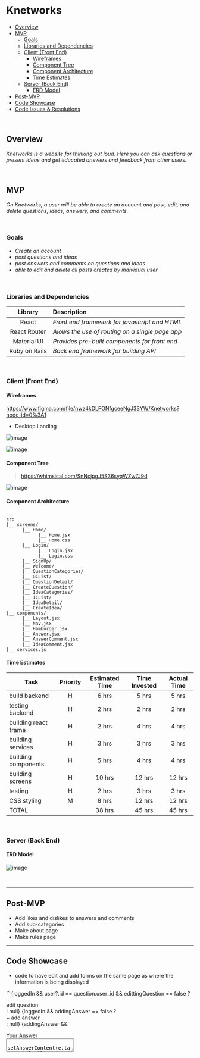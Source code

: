 # Knetworks


- [Overview](#overview)
- [MVP](#mvp)
  - [Goals](#goals)
  - [Libraries and Dependencies](#libraries-and-dependencies)
  - [Client (Front End)](#client-front-end)
    - [Wireframes](#wireframes)
    - [Component Tree](#component-tree)
    - [Component Architecture](#component-architecture)
    - [Time Estimates](#time-estimates)
  - [Server (Back End)](#server-back-end)
    - [ERD Model](#erd-model)
- [Post-MVP](#post-mvp)
- [Code Showcase](#code-showcase)
- [Code Issues & Resolutions](#code-issues--resolutions)

<br>

## Overview

_Knetworks is a website for thinking out loud. Here you can ask questions or present ideas and get educated answers and feedback from other users._

<br>

## MVP

_On Knetworks, a user will be able to create an account and post, edit, and delete questions, ideas, answers, and comments._

<br>

### Goals

- _Create an account_
- _post questions and ideas_
- _post answers and comments on questions and ideas_
- _able to edit and delete all posts created by individual user_

<br>

### Libraries and Dependencies


|     Library      | Description                                     |
| :--------------: | :---------------------------------------------- |
|      React       | _Front end framework for javascript and HTML_   |
|   React Router   | _Alows the use of routing on a single page app_ |
|    Material UI   | _Provides pre-built components for front end_   |
|  Ruby on Rails   | _Back end framework for building API_          |

<br>

### Client (Front End)

#### Wireframes


https://www.figma.com/file/nwz4kDLFONfgceeNgJ33YW/Knetworks?node-id=0%3A1

- Desktop Landing

![image](https://user-images.githubusercontent.com/65515839/145598265-ed8cd92d-0278-449b-84b8-7f943fd8115a.png)

![image](https://user-images.githubusercontent.com/65515839/145598736-9952ba0d-eddc-41af-930e-be27780b3d25.png)


#### Component Tree

> https://whimsical.com/SnNcjpgJ5S36syqWZw7J9d


![image](https://user-images.githubusercontent.com/65515839/145608656-0cf936eb-34e8-4afa-b045-d8c504b3f8fd.png)


#### Component Architecture
 

``` structure

src
|__ screens/
      |__ Home/
            |__ Home.jsx
            |__ Home.css
      |__ Login/
            |__ Login.jsx
            |__ Login.css
      |__ SignUp/
      |__ Welcome/
      |__ QuestionCategories/
      |__ QCList/
      |__ QuestionDetail/
      |__ CreateQuestion/
      |__ IdeaCategories/
      |__ ICList/
      |__ IdeaDetail/
      |__ CreateIdea/
|__ components/
      |__ Layout.jsx
      |__ Nav.jsx
      |__ Hamburger.jsx
      |__ Answer.jsx
      |__ AnswerComment.jsx
      |__ IdeaComment.jsx
|__ services.js

```

#### Time Estimates


| Task                 | Priority | Estimated Time | Time Invested | Actual Time |
| -------------------- | :------: | :------------: | :-----------: | :---------: |
| build backend        |    H     |     6 hrs      |     5 hrs     |    5 hrs    |
| testing backend      |    H     |     2 hrs      |     2 hrs     |    2 hrs    |
| building react frame |    H     |     2 hrs      |     4 hrs     |    4 hrs    |
| building services    |    H     |     3 hrs      |     3 hrs     |    3 hrs    |
| building components  |    H     |     5 hrs      |     4 hrs     |    4 hrs    |
| building screens     |    H     |    10 hrs      |    12 hrs     |   12 hrs    |
| testing              |    H     |     2 hrs      |     3 hrs     |    3 hrs    |
| CSS styling          |    M     |     8 hrs      |    12 hrs     |   12 hrs    |
| TOTAL                |          |    38 hrs      |    45 hrs     |   45 hrs    |


<br>

### Server (Back End)

#### ERD Model

![image](https://user-images.githubusercontent.com/65515839/145620935-878280ba-727f-4cf1-9cfd-2990dad13950.png)

<br>

***

## Post-MVP

- Add likes and dislikes to answers and comments
- Add sub-categories
- Make about page
- Make rules page

***

## Code Showcase

- code to have edit and add forms on the same page as where the information is being displayed

``
{loggedIn && user?.id == question.user_id && edittingQuestion == false ? <div onClick={handleEditClick} className='edit-question-button'>edit question</div> : null}
{loggedIn && addingAnswer == false ? <div onClick={handleAnswerClick} className='add-answer-button'>+ add answer</div> : null}
{addingAnswer &&
  <div className='adding-answer-display-div'>
    <div className='your-answer-div'>Your Answer</div>
    <div className='add-answer-form-div'>
      <form onSubmit={handleAddAnswer} className='add-answer-form'>
        <textarea value={answerContent} onChange={(e) => setAnswerContent(e.target.value)} />
        <br/>
        <input type='submit' className='add-answer-content-input'/>
      </form>
    </div>
  </div>
}
``

## Code Issues & Resolutions

- I had issues with getting multiple layers on the api. I added 'dependent: :destroy' on the models to fix this.
